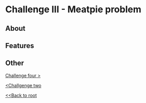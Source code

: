 # Challenge III - Meatpie problem
## About
## Features

## Other
[Challenge four >](Haaste4/challengefour)

[<Challgenge two](Haaste2/challengetwo)

[<<Back to root](https://github.com/SJarno/Schoolproject-Java-Challenges)
